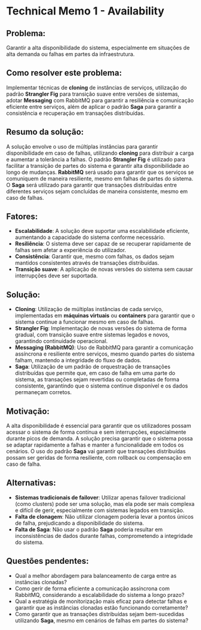 # **Technical Memo 1 - Availability**

## Problema:
Garantir a alta disponibilidade do sistema, especialmente em situações de alta demanda ou falhas em partes da infraestrutura.

## Como resolver este problema:
Implementar técnicas de **cloning** de instâncias de serviços, utilização do padrão **Strangler Fig** para transição suave entre versões de sistemas, adotar **Messaging** com RabbitMQ para garantir a resiliência e comunicação eficiente entre serviços, além de aplicar o padrão **Saga** para garantir a consistência e recuperação em transações distribuídas.

## Resumo da solução:
A solução envolve o uso de múltiplas instâncias para garantir disponibilidade em caso de falhas, utilizando **cloning** para distribuir a carga e aumentar a tolerância a falhas. O padrão **Strangler Fig** é utilizado para facilitar a transição de partes do sistema e garantir alta disponibilidade ao longo de mudanças. **RabbitMQ** será usado para garantir que os serviços se comuniquem de maneira resiliente, mesmo em falhas de partes do sistema. O **Saga** será utilizado para garantir que transações distribuídas entre diferentes serviços sejam concluídas de maneira consistente, mesmo em caso de falhas.

## Fatores:
- **Escalabilidade**: A solução deve suportar uma escalabilidade eficiente, aumentando a capacidade do sistema conforme necessário.
- **Resiliência**: O sistema deve ser capaz de se recuperar rapidamente de falhas sem afetar a experiência do utilizador.
- **Consistência**: Garantir que, mesmo com falhas, os dados sejam mantidos consistentes através de transações distribuídas.
- **Transição suave**: A aplicação de novas versões do sistema sem causar interrupções deve ser suportada.

## Solução:
- **Cloning**: Utilização de múltiplas instâncias de cada serviço, implementadas em **máquinas virtuais** ou **containers** para garantir que o sistema continue a funcionar mesmo em caso de falhas.
- **Strangler Fig**: Implementação de novas versões do sistema de forma gradual, com transição suave entre sistemas legados e novos, garantindo continuidade operacional.
- **Messaging (RabbitMQ)**: Uso de RabbitMQ para garantir a comunicação assíncrona e resiliente entre serviços, mesmo quando partes do sistema falham, mantendo a integridade do fluxo de dados.
- **Saga**: Utilização de um padrão de orquestração de transações distribuídas que permite que, em caso de falha em uma parte do sistema, as transações sejam revertidas ou completadas de forma consistente, garantindo que o sistema continue disponível e os dados permaneçam corretos.

## Motivação:
A alta disponibilidade é essencial para garantir que os utilizadores possam acessar o sistema de forma contínua e sem interrupções, especialmente durante picos de demanda. A solução precisa garantir que o sistema possa se adaptar rapidamente a falhas e manter a funcionalidade em todos os cenários. O uso do padrão **Saga** vai garantir que transações distribuídas possam ser geridas de forma resiliente, com rollback ou compensação em caso de falha.

## Alternativas:
- **Sistemas tradicionais de failover**: Utilizar apenas failover tradicional (como clusters) pode ser uma solução, mas ela pode ser mais complexa e difícil de gerir, especialmente com sistemas legados em transição.
- **Falta de clonagem**: Não utilizar clonagem poderia levar a pontos únicos de falha, prejudicando a disponibilidade do sistema.
- **Falta de Saga**: Não usar o padrão **Saga** poderia resultar em inconsistências de dados durante falhas, comprometendo a integridade do sistema.

## Questões pendentes:
- Qual a melhor abordagem para balanceamento de carga entre as instâncias clonadas?
- Como gerir de forma eficiente a comunicação assíncrona com RabbitMQ, considerando a escalabilidade do sistema a longo prazo?
- Qual a estratégia de monitorização mais eficaz para detectar falhas e garantir que as instâncias clonadas estão funcionando corretamente?
- Como garantir que as transações distribuídas sejam bem-sucedidas utilizando **Saga**, mesmo em cenários de falhas em partes do sistema?
